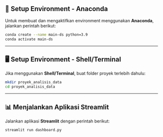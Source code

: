 ## 🐍 Setup Environment - Anaconda
Untuk membuat dan mengaktifkan environment menggunakan **Anaconda**, jalankan perintah berikut:

```bash
conda create --name main-ds python=3.9
conda activate main-ds
```

---

## 🖥️ Setup Environment - Shell/Terminal
Jika menggunakan **Shell/Terminal**, buat folder proyek terlebih dahulu:

```bash
mkdir proyek_analisis_data
cd proyek_analisis_data
```

---

## 📊 Menjalankan Aplikasi Streamlit
Jalankan aplikasi **Streamlit** dengan perintah berikut:

```bash
streamlit run dashboard.py
```